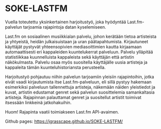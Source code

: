 # SOKE-LASTFM
Vuella toteutettu yksinkertainen harjoitustyö, joka hyödyntää Last.fm-palvelun tarjoamia rajapintoja datan kyselemiseen.

Last.fm on sosiaalinen musiikkialan palvelu, johon kerätään tietoa artisteista ja yhtyeistä, heidän julkaisuistaan ja uran päätapahtumista.
Kirjautuneet käyttäjät pystyvät yhteensopivien mediasoittimien kautta kirjaamaan automaattisesti eri kappaleiden kuuntelukerrat palveluun.
Palvelu ylläpitää statistiikkaa kuunnelluista kappaleista sekä käyttäjän että artistin näkökulmasta.
Palvelu osaa myös suositella käyttäjälle uusia artisteja ja kappaleita tämän kuunteluhistoriansta perusteella.

Harjoitustyö pohjautuu niihin palvelun tarjoamiin yleisiin rajapintoihin, jotka eivät vaadi kirjautumista itse Last.fm-palveluun,
eli sillä pystyy hakemaan esimerkiksi palveluun tallennettuja artisteja, näkemään näiden yleistiedot ja kuvat, artistin edustamat
genret sekä palvelun suosittelemia samankaltasia artisteja. Rajapinnan palauttamat genret ja suositellut artistit toimivat itsessään
linkkeinä jatkohakuihin.

Huom! Rajapinta vaatii toimiakseen Last.fm API-avaimen.

Github pages:
https://jgrasscape.github.io/SOKE-LASTFM/
